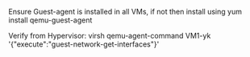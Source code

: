 Ensure Guest-agent is installed in all VMs, if not then install using
yum install qemu-guest-agent

Verify from Hypervisor:
virsh qemu-agent-command VM1-yk '{"execute":"guest-network-get-interfaces"}'